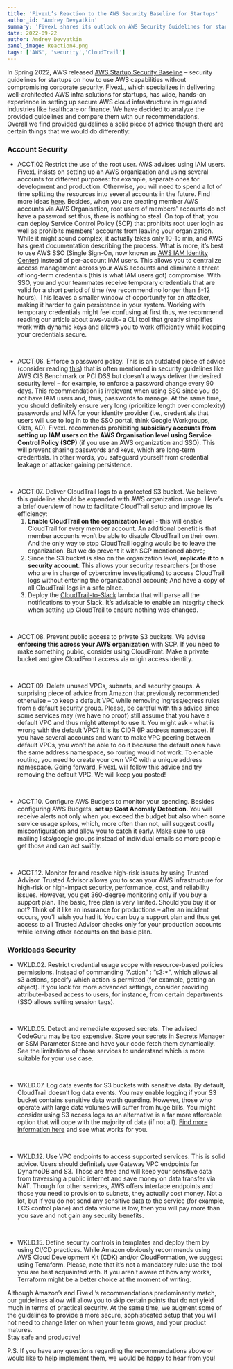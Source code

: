 ```yaml
---
title: 'FivexL’s Reaction to the AWS Security Baseline for Startups'
author_id: 'Andrey Devyatkin'
summary: 'FivexL shares its outlook on AWS Security Guidelines for startups. Find out how to improve your AWS security efficiently.'
date: 2022-09-22
author: Andrey Devyatkin
panel_image: Reaction4.png
tags: ['AWS', 'security','CloudTrail']
---
```

In Spring 2022, AWS released [AWS Startup Security Baseline](https://docs.aws.amazon.com/pdfs/prescriptive-guidance/latest/aws-startup-security-baseline/aws-startup-security-baseline.pdf) – security guidelines for startups on how to use AWS capabilities without compromising corporate security. FivexL, which specializes in delivering well-architected AWS infra solutions for startups, has wide, hands-on experience in setting up secure AWS cloud infrastructure in regulated industries like healthcare or finance. We have decided to analyze the provided guidelines and compare them with our recommendations.  
Overall we find provided guidelines a solid piece of advice though there are certain things that we would do differently:
### Account Security 
* ACCT.02 Restrict the use of the root user. AWS advises using IAM users. FivexL insists on setting up an AWS organization and using several accounts for different purposes: for example, separate ones for development and production. Otherwise, you will need to spend a lot of time splitting the resources into several accounts in the future. Find more ideas [here](https://docs.aws.amazon.com/whitepapers/latest/organizing-your-aws-environment/benefits-of-using-multiple-aws-accounts.html). Besides, when you are creating member AWS accounts via AWS Organisation, root users of members' accounts do not have a password set thus, there is nothing to steal. On top of that, you can deploy Service Control Policy (SCP) that prohibits root user login as well as prohibits members' accounts from leaving your organization. While it might sound complex, it actually takes only 10-15 min, and AWS has great documentation describing the process. 
What is more, it’s best to use AWS SSO (Single Sign-On, now known as [AWS IAM Identity Center](https://aws.amazon.com/about-aws/whats-new/2022/07/aws-single-sign-on-aws-sso-now-aws-iam-identity-center/)) instead of per-account IAM users. This allows you to centralize access management across your AWS accounts and eliminate a threat of long-term credentials (this is what IAM users got) compromise. With SSO, you and your teammates receive temporary credentials that are valid for a short period of time (we recommend no longer than 8-12 hours). This leaves a smaller window of opportunity for an attacker, making it harder to gain persistence in your system. 
Working with temporary credentials might feel confusing at first thus, we recommend reading our article about aws-vault– a CLI tool that greatly simplifies work with dynamic keys and allows you to work efficiently while keeping your credentials secure.
</br> 

* ACCT.06. Enforce a password policy. This is an outdated piece of advice (consider reading [this](https://www.sans.org/blog/time-for-password-expiration-to-die/)) that is often mentioned in security guidelines like AWS CIS Benchmark or PCI DSS but doesn’t always deliver the desired security level – for example, to enforce a password change every 90 days. This recommendation is irrelevant when using SSO since you do not have IAM users and, thus, passwords to manage. At the same time, you should definitely ensure very long (prioritize length over complexity) passwords and MFA for your identity provider (i.e., credentials that users will use to log in to the SSO portal, think Google Workgroups, Okta, AD). FivexL recommends prohibiting **subsidiary accounts from setting up IAM users on the AWS Organisation level using Service Control Policy (SCP)** (if you use an AWS organization and SSO).  This will prevent sharing passwords and keys, which are long-term credentials. In other words, you safeguard yourself from credential leakage or attacker gaining persistence. 
</br> 
 
* ACCT.07. Deliver CloudTrail logs to a protected S3 bucket. We believe this guideline should be expanded with AWS organization usage. Here’s a brief overview of how to facilitate CloudTrail setup and improve its efficiency: 
  1) **Enable CloudTrail on the organization level** - this will enable CloudTrail for every member account. An additional benefit is that member accounts won’t be able to disable CloudTrail on their own. And the only way to stop CloudTrail logging would be to leave the organization. But we do prevent it with SCP mentioned above; 
  2) Since the S3 bucket is also on the organization level, **replicate it to a security account**. This allows your security researchers (or those who are in charge of cybercrime investigations) to access CloudTrail logs without entering the organizational account; And have a copy of all CloudTrail logs in a safe place.
  3) Deploy the [CloudTrail-to-Slack](/blog/what-is-aws-cloudtrail/) lambda that will parse all the notifications to your Slack. 
It’s advisable to enable an integrity check when setting up CloudTrail to ensure nothing was changed. 
</br> 
  
* ACCT.08. Prevent public access to private S3 buckets. We advise **enforcing this across your AWS organization** with SCP. If you need to make something public, consider using CloudFront. Make a private bucket and give CloudFront access via origin access identity. 
</br> 
  
* ACCT.09. Delete unused VPCs, subnets, and security groups. A surprising piece of advice from Amazon that previously recommended otherwise – to keep a default VPC  while removing ingress/egress rules from a default security group. Please, be careful with this advice since some services may (we have no proof) still assume that you have a default VPC and thus might attempt to use it.
You might ask - what is wrong with the default VPC? It is its CIDR (IP address namespace). If you have several accounts and want to make VPC peering between default VPCs, you won’t be able to do it because the default ones have the same address namespace, so routing would not work. To enable routing, you need to create your own VPC with a unique address namespace.
Going forward, FivexL will follow this advice and try removing the default VPC. We will keep you posted! 
</br> 
 
* ACCT.10. Configure AWS Budgets to monitor your spending. Besides configuring AWS Budgets, **set up Cost Anomaly Detection**. You will receive alerts not only when you exceed the budget but also when some service usage spikes, which, more often than not, will suggest costly misconfiguration and allow you to catch it early. Make sure to use mailing lists/google groups instead of individual emails so more people get those and can act swiftly. 
</br> 
 
* ACCT.12. Monitor for and resolve high-risk issues by using Trusted Advisor. Trusted Advisor allows you to scan your AWS infrastructure for high-risk or high-impact security, performance, cost, and reliability issues. However, you get 360-degree monitoring only if you buy a support plan. The basic, free plan is very limited. Should you buy it or not? Think of it like an insurance for productions – after an incident occurs, you’ll wish you had it. You can buy a support plan and thus get access to all Trusted Advisor checks only for your production accounts while leaving other accounts on the basic plan.  
### Workloads Security
* WKLD.02. Restrict credential usage scope with resource-based policies permissions.  Instead of commanding “Action” : “s3:*”, which allows all s3 actions, specify which action is permitted (for example, getting an object). If you look for more advanced settings, consider providing attribute-based access to users, for instance, from certain departments (SSO allows setting session tags).  
</br> 
 
* WKLD.05. Detect and remediate exposed secrets. The advised CodeGuru may be too expensive. Store your secrets in Secrets Manager or SSM Parameter Store and have your code fetch them dynamically. See the limitations of those services to understand which is more suitable for your use case. 
</br> 
 
* WKLD.07. Log data events for S3 buckets with sensitive data. By default, CloudTrail doesn’t log data events. You may enable logging if your S3 bucket contains sensitive data worth guarding. However, those who operate with large data volumes will suffer from huge bills. You might consider using S3 access logs as an alternative is a far more affordable option that will cope with the majority of data (if not all). [Find more information here](https://docs.aws.amazon.com/AmazonS3/latest/userguide/logging-with-S3.html) and see what works for you.
</br> 
 
* WKLD.12. Use VPC endpoints to access supported services. This is solid advice. Users should definitely use Gateway VPC endpoints for DynamoDB and S3. Those are free and will keep your sensitive data from traversing a public internet and save money on data transfer via NAT. Though for other services, AWS offers interface endpoints and those you need to provision to subnets, they actually cost money. Not a lot, but if you do not send any sensitive data to the service (for example, ECS control plane) and data volume is low, then you will pay more than you save and not gain any security benefits.
</br> 
 
* WKLD.15. Define security controls in templates and deploy them by using CI/CD practices. While Amazon obviously recommends using AWS Cloud Development Kit (CDK) and/or CloudFormation, we suggest using Terraform. Please, note that it’s not a mandatory rule: use the tool you are best acquainted with. If you aren’t aware of how any works, Terraform might be a better choice at the moment of writing.  

Although Amazon’s and FivexL’s recommendations predominantly match, our guidelines allow will allow you to skip certain points that do not yield much in terms of practical security. At the same time, we augment some of the guidelines to provide a more secure, sophisticated setup that you will not need to change later on when your team grows, and your product matures.  
Stay safe and productive!

P.S. If you have any questions regarding the recommendations above or would like to help implement them, we would be happy to hear from you!


